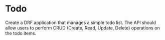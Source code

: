 # Todo
Create a DRF application that manages a simple todo list. The API should allow users to perform CRUD (Create, Read, Update, Delete) operations on the todo items.
